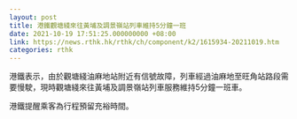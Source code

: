 ```yaml
---
layout: post
title: 港鐵觀塘綫來往黃埔及調景嶺站列車維持5分鐘一班
date: 2021-10-19 17:51:25.000000000 +08:00
link: https://news.rthk.hk/rthk/ch/component/k2/1615934-20211019.htm
categories: rthk
---
```


港鐵表示，由於觀塘綫油麻地站附近有信號故障，列車經過油麻地至旺角站路段需要慢駛，現時觀塘綫來往黃埔及調景嶺站列車服務維持5分鐘一班車。

港鐵提醒乘客為行程預留充裕時間。
